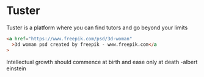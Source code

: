 # Tuster

Tuster is a platform where you can find tutors and go beyond your limits

```html
<a href="https://www.freepik.com/psd/3d-woman"
  >3d woman psd created by freepik - www.freepik.com</a
>
```

Intellectual growth should commence at birth and ease only at death
-albert einstein
